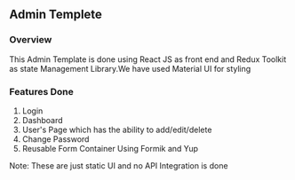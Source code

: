 ## Admin Templete

### Overview

This Admin Template is done using React JS as front end and Redux Toolkit as state Management Library.We have used Material UI for styling

### Features Done

1.  Login 
2.  Dashboard
3.  User's Page which has the ability to add/edit/delete
4.  Change Password
5.  Reusable Form Container Using Formik and Yup

Note: These are just static UI and no API Integration is done